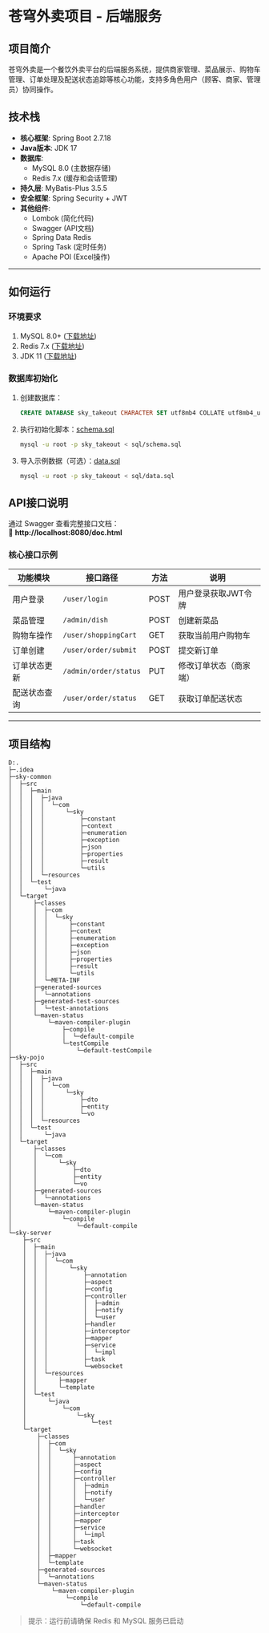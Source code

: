 # 苍穹外卖项目 - 后端服务

## 项目简介
苍穹外卖是一个餐饮外卖平台的后端服务系统，提供商家管理、菜品展示、购物车管理、订单处理及配送状态追踪等核心功能，支持多角色用户（顾客、商家、管理员）协同操作。

## 技术栈
- **核心框架**: Spring Boot 2.7.18
- **Java版本**: JDK 17
- **数据库**: 
  - MySQL 8.0 (主数据存储)
  - Redis 7.x (缓存和会话管理)
- **持久层**: MyBatis-Plus 3.5.5
- **安全框架**: Spring Security + JWT
- **其他组件**: 
  - Lombok (简化代码)
  - Swagger (API文档)
  - Spring Data Redis
  - Spring Task (定时任务)
  - Apache POI (Excel操作)

---

## 如何运行

### 环境要求
1. MySQL 8.0+ ([下载地址](https://dev.mysql.com/downloads/))
2. Redis 7.x ([下载地址](https://redis.io/download))
3. JDK 11 ([下载地址](https://www.oracle.com/java/technologies/downloads/))

### 数据库初始化
1. 创建数据库：
   ```sql
   CREATE DATABASE sky_takeout CHARACTER SET utf8mb4 COLLATE utf8mb4_unicode_ci;
   ```
2. 执行初始化脚本：[schema.sql](./sql/schema.sql)
   ```bash
   mysql -u root -p sky_takeout < sql/schema.sql
   ```
3. 导入示例数据（可选）：[data.sql](./sql/data.sql)
   ```bash
   mysql -u root -p sky_takeout < sql/data.sql
   ```



## API接口说明
通过 Swagger 查看完整接口文档：  
🔗 **http://localhost:8080/doc.html**

### 核心接口示例
| 功能模块       | 接口路径               | 方法 | 说明                     |
|----------------|------------------------|------|--------------------------|
| 用户登录       | `/user/login`          | POST | 用户登录获取JWT令牌      |
| 菜品管理       | `/admin/dish`          | POST | 创建新菜品               |
| 购物车操作     | `/user/shoppingCart`   | GET  | 获取当前用户购物车       |
| 订单创建       | `/user/order/submit`   | POST | 提交新订单               |
| 订单状态更新   | `/admin/order/status`  | PUT  | 修改订单状态（商家端）   |
| 配送状态查询   | `/user/order/status`   | GET  | 获取订单配送状态         |

---

## 项目结构
```
D:.
├─.idea
├─sky-common
│  ├─src
│  │  ├─main
│  │  │  ├─java
│  │  │  │  └─com
│  │  │  │      └─sky
│  │  │  │          ├─constant
│  │  │  │          ├─context
│  │  │  │          ├─enumeration
│  │  │  │          ├─exception
│  │  │  │          ├─json
│  │  │  │          ├─properties
│  │  │  │          ├─result
│  │  │  │          └─utils
│  │  │  └─resources
│  │  └─test
│  │      └─java
│  └─target
│      ├─classes
│      │  ├─com
│      │  │  └─sky
│      │  │      ├─constant
│      │  │      ├─context
│      │  │      ├─enumeration
│      │  │      ├─exception
│      │  │      ├─json
│      │  │      ├─properties
│      │  │      ├─result
│      │  │      └─utils
│      │  └─META-INF
│      ├─generated-sources
│      │  └─annotations
│      ├─generated-test-sources
│      │  └─test-annotations
│      └─maven-status
│          └─maven-compiler-plugin
│              ├─compile
│              │  └─default-compile
│              └─testCompile
│                  └─default-testCompile
├─sky-pojo
│  ├─src
│  │  ├─main
│  │  │  ├─java
│  │  │  │  └─com
│  │  │  │      └─sky
│  │  │  │          ├─dto
│  │  │  │          ├─entity
│  │  │  │          └─vo
│  │  │  └─resources
│  │  └─test
│  │      └─java
│  └─target
│      ├─classes
│      │  └─com
│      │      └─sky
│      │          ├─dto
│      │          ├─entity
│      │          └─vo
│      ├─generated-sources
│      │  └─annotations
│      └─maven-status
│          └─maven-compiler-plugin
│              └─compile
│                  └─default-compile
└─sky-server
    ├─src
    │  ├─main
    │  │  ├─java
    │  │  │  └─com
    │  │  │      └─sky
    │  │  │          ├─annotation
    │  │  │          ├─aspect
    │  │  │          ├─config
    │  │  │          ├─controller
    │  │  │          │  ├─admin
    │  │  │          │  ├─notify
    │  │  │          │  └─user
    │  │  │          ├─handler
    │  │  │          ├─interceptor
    │  │  │          ├─mapper
    │  │  │          ├─service
    │  │  │          │  └─impl
    │  │  │          ├─task
    │  │  │          └─websocket
    │  │  └─resources
    │  │      ├─mapper
    │  │      └─template
    │  └─test
    │      └─java
    │          └─com
    │              └─sky
    │                  └─test
    └─target
        ├─classes
        │  ├─com
        │  │  └─sky
        │  │      ├─annotation
        │  │      ├─aspect
        │  │      ├─config
        │  │      ├─controller
        │  │      │  ├─admin
        │  │      │  ├─notify
        │  │      │  └─user
        │  │      ├─handler
        │  │      ├─interceptor
        │  │      ├─mapper
        │  │      ├─service
        │  │      │  └─impl
        │  │      ├─task
        │  │      └─websocket
        │  ├─mapper
        │  └─template
        ├─generated-sources
        │  └─annotations
        └─maven-status
            └─maven-compiler-plugin
                └─compile
                    └─default-compile
```

> 提示：运行前请确保 Redis 和 MySQL 服务已启动
